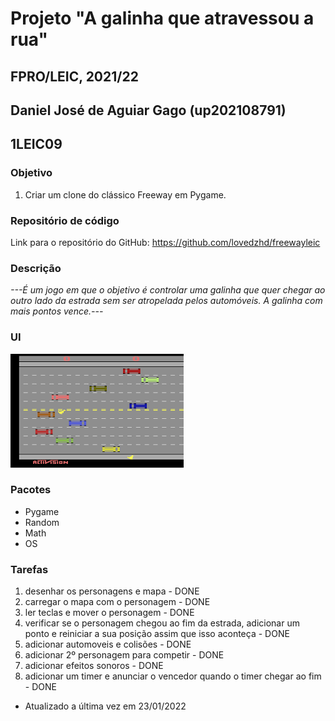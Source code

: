# Projeto "A galinha que atravessou a rua"
## FPRO/LEIC, 2021/22
## Daniel José de Aguiar Gago (up202108791)
## 1LEIC09

### Objetivo

1. Criar um clone do clássico Freeway em Pygame.

### Repositório de código

Link para o repositório do GitHub: https://github.com/lovedzhd/freewayleic

### Descrição

*---É um jogo em que o objetivo é controlar uma galinha que quer chegar ao outro lado da estrada sem ser atropelada pelos automóveis. A galinha com mais pontos vence.---*

### UI

![UI](UI.png)

### Pacotes

- Pygame
- Random
- Math
- OS

### Tarefas

1. desenhar os personagens e mapa - DONE
2. carregar o mapa com o personagem - DONE
3. ler teclas e mover o personagem - DONE
4. verificar se o personagem chegou ao fim da estrada, adicionar um ponto e reiniciar a sua posição assim que isso aconteça - DONE
5. adicionar automoveis e colisões - DONE
6. adicionar 2º personagem para competir - DONE
7. adicionar efeitos sonoros - DONE
8. adicionar um timer e anunciar o vencedor quando o timer chegar ao fim - DONE

- Atualizado a última vez em 23/01/2022
